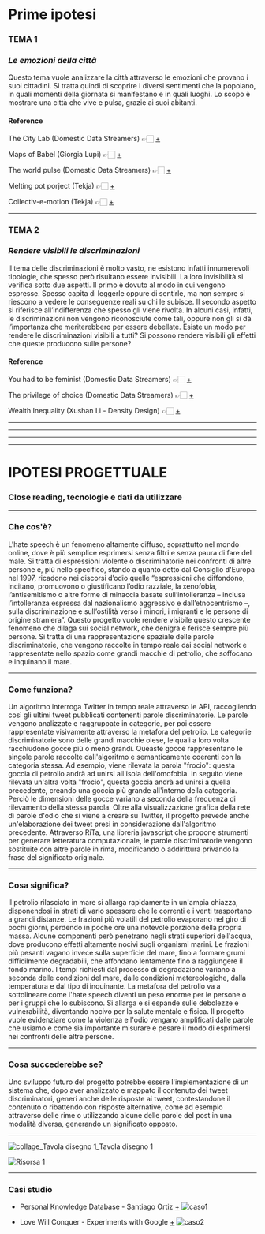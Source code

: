 # Prime ipotesi
### TEMA 1
### _Le emozioni della città_
Questo tema vuole analizzare la città attraverso le emozioni che provano i suoi cittadini. 
Si tratta quindi di scoprire i diversi sentimenti che la popolano, in quali momenti della giornata si manifestano e in quali luoghi. 
Lo scopo è mostrare una città che vive e pulsa, grazie ai suoi abitanti. 

#### Reference
The City Lab (Domestic Data Streamers) 👉🏻 [+](https://domesticstreamers.com/project/the-city-lab/)

Maps of Babel (Giorgia Lupi) 👉🏻 [+](https://giorgialupi.wordpress.com/2012/05/12/maps-of-babel/)

The world pulse (Domestic Data Streamers) 👉🏻 [+](https://domesticstreamers.com/project/the-world-pulse/)

Melting pot porject (Tekja) 👉🏻 [+](https://tekja.com/portfolio/melting_pot_project/)

Collectiv-e-motion (Tekja) 👉🏻 [+](https://tekja.com/portfolio/barbican_collectiv-e-motion/)

----------------------------------------------------------------------------------------------------------------------------------------------------------------------------------

### TEMA 2
### _Rendere visibili le discriminazioni_
Il tema delle discriminazioni è molto vasto, ne esistono infatti innumerevoli tipologie, che spesso però risultano essere invisibili. 
La loro invisibilità si verifica sotto due aspetti. Il primo è dovuto al modo in cui vengono espresse. Spesso capita di leggerle oppure di sentirle, ma non sempre si riescono a vedere le conseguenze reali su chi le subisce. Il secondo aspetto si riferisce all’indifferenza che spesso gli viene rivolta. In alcuni casi, infatti, le discriminazioni non vengono riconosciute come tali, oppure non gli si dà l’importanza che meriterebbero per essere debellate. 
Esiste un modo per rendere le discriminazioni visibili a tutti? Si possono rendere visibili gli effetti che queste producono sulle persone?

#### Reference
You had to be feminist (Domestic Data Streamers) 👉🏻 [+](https://domesticstreamers.com/project/you-had-to-be-a-feminist/)

The privilege of choice (Domestic Data Streamers) 👉🏻 [+](https://domesticstreamers.com/project/the-privilege-of-choice/)

Wealth Inequality (Xushan Li - Density Design) 👉🏻 [+](https://infopoetry.densitydesign.org/infopoetries/wealth-inequality.html)


----------------------------------------------------------------------------------------------------------------------------------------------------------------------------------
----------------------------------------------------------------------------------------------------------------------------------------------------------------------------------
----------------------------------------------------------------------------------------------------------------------------------------------------------------------------------
----------------------------------------------------------------------------------------------------------------------------------------------------------------------------------

# IPOTESI PROGETTUALE
### Close reading, tecnologie e dati da utilizzare
------------------------------

### Che cos'è?
L'hate speech è un fenomeno altamente diffuso, soprattutto nel mondo online, dove è più semplice esprimersi senza filtri e senza paura di fare del male. 
Si tratta di espressioni violente o discriminatorie nei confronti di altre persone e, più nello specifico, stando a quanto detto dal 
Consiglio d'Europa nel 1997, ricadono nei discorsi d’odio quelle “espressioni che diffondono, incitano, promuovono o giustificano 
l’odio razziale, la xenofobia, l’antisemitismo o altre forme di minaccia basate sull’intolleranza – inclusa l’intolleranza espressa 
dal nazionalismo aggressivo e dall’etnocentrismo –, sulla discriminazione e sull’ostilità verso i minori, i migranti 
e le persone di origine straniera”.
Questo progetto vuole rendere visibile questo crescente fenomeno che dilaga sui social network, che denigra e ferisce sempre più 
persone. Si tratta di una rappresentazione spaziale delle parole discriminatorie, che vengono raccolte in tempo reale dai social 
network e rappresentate nello spazio come grandi macchie di petrolio, che soffocano e inquinano il mare.

------------------------------

### Come funziona?
Un algoritmo interroga Twitter in tempo reale attraverso le API, raccogliendo così gli ultimi tweet pubblicati contenenti parole discriminatorie. Le parole vengono analizzate e raggruppate in categorie, per poi essere rappresentate visivamente attraverso la metafora del petrolio. Le categorie discriminatorie sono delle grandi macchie olese, le quali a loro volta racchiudono gocce più o meno grandi. Queaste gocce rappresentano le singole parole raccolte dall'algoritmo e semanticamente coerenti con la categoria stessa. 
Ad esempio, viene rilevata la parola "frocio": questa goccia di petrolio andrà ad unirsi all'isola dell'omofobia. In seguito viene rilevata 
un'altra volta "frocio", questa goccia andrà ad unirsi a quella precedente, creando una goccia più grande all'interno della categoria. 
Perciò le dimensioni delle gocce variano a seconda della frequenza di rilevamento della stessa parola. 
Oltre alla visualizzazione grafica della rete di parole d'odio che si viene a creare su Twitter, il progetto prevede anche un'elaborazione dei tweet presi in considerazione dall'algoritmo precedente. Attraverso RiTa, una libreria javascript che propone strumenti per generare letteratura computazionale, le parole discriminatorie vengono sostituite con altre parole in rima, modificando o addirittura privando la frase del significato originale.  

------------------------------

### Cosa significa? 
Il petrolio rilasciato in mare si allarga rapidamente in un'ampia chiazza, disponendosi in strati di vario spessore che le correnti 
e i venti trasportano a grandi distanze. Le frazioni più volatili del petrolio evaporano nel giro di pochi giorni, perdendo in poche 
ore una notevole porzione della propria massa. Alcune componenti però penetrano negli strati superiori dell'acqua, dove producono 
effetti altamente nocivi sugli organismi marini. Le frazioni più pesanti vagano invece sulla superficie del mare, fino a formare 
grumi difficilmente degradabili, che affondano lentamente fino a raggiungere il fondo marino. I tempi richiesti dal processo di
degradazione variano a seconda delle condizioni del mare, dalle condizioni metereologiche, dalla temperatura e dal tipo di inquinante. 
La metafora del petrolio va a sottolineare come l'hate speech diventi un peso enorme per le persone o per i gruppi che lo subiscono.
Si allarga e si espande sulle debolezze e vulnerabilità, diventando nocivo per la salute mentale e fisica. 
Il progetto vuole evidenziare come la violenza e l'odio vengano amplificati dalle parole che usiamo e come sia importante misurare 
e pesare il modo di esprimersi nei confronti delle altre persone.

------------------------------

### Cosa succederebbe se? 
Uno sviluppo futuro del progetto potrebbe essere l'implementazione di un sistema che, dopo aver analizzato e mappato il contenuto dei tweet discriminatori, generi anche delle risposte ai tweet, contestandone il contenuto o ribattendo con risposte alternative, come ad esempio attraverso delle rime o utilizzando alcune delle parole del post in una modalità diversa, generando un significato opposto. 

------------------------------

![collage_Tavola disegno 1_Tavola disegno 1](https://user-images.githubusercontent.com/79698172/117275440-f2916480-ae55-11eb-9dd7-4f4dcd5c0bd0.jpg)

![Risorsa 1](https://user-images.githubusercontent.com/79698172/117277157-7f88ed80-ae57-11eb-9bd5-3d4a0a0d7450.png)

-------

### Casi studio
* Personal Knowledge Database - Santiago Ortiz [+](http://intuitionanalytics.com/other/knowledgeDatabase/)
![caso1](https://user-images.githubusercontent.com/79698172/117285530-06da5f00-ae60-11eb-8352-56bde203aab5.png)

* Love Will Conquer - Experiments with Google [+](https://experiments.withgoogle.com/love-will-conquer)
![caso2](https://user-images.githubusercontent.com/79698172/117286282-e52da780-ae60-11eb-8640-af4bb5b8be9c.png)

